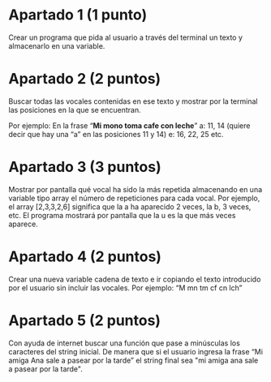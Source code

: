 # Apartado 1 (1 punto)
Crear un programa que pida al usuario a través del terminal un texto y almacenarlo en una variable.

# Apartado 2 (2 puntos)
Buscar todas las vocales contenidas en ese texto y mostrar por la terminal las posiciones en la que se encuentran.

Por ejemplo:
En la frase “**Mi mono toma cafe con leche**”
a: 11, 14 (quiere decir que hay una “a” en las posiciones 11 y 14)
e: 16, 22, 25
etc.

# Apartado 3 (3 puntos)
Mostrar por pantalla qué vocal ha sido la más repetida almacenando en una variable tipo array el número de repeticiones para cada vocal.
Por ejemplo, el array [2,3,3,2,6] significa que la a ha aparecido 2 veces, la b, 3 veces, etc. El programa mostrará por pantalla que la u es la que más veces aparece.

# Apartado 4 (2 puntos)
Crear una nueva variable cadena de texto e ir copiando el texto introducido por el usuario sin incluir las vocales. Por ejemplo: “M mn tm cf cn lch”

# Apartado 5 (2 puntos)
Con ayuda de internet buscar una función que pase a minúsculas los caracteres del string inicial. 
De manera que si el usuario ingresa la frase “Mi amiga Ana sale a pasear por la tarde” el string final sea "mi amiga ana sale a pasear por la tarde".